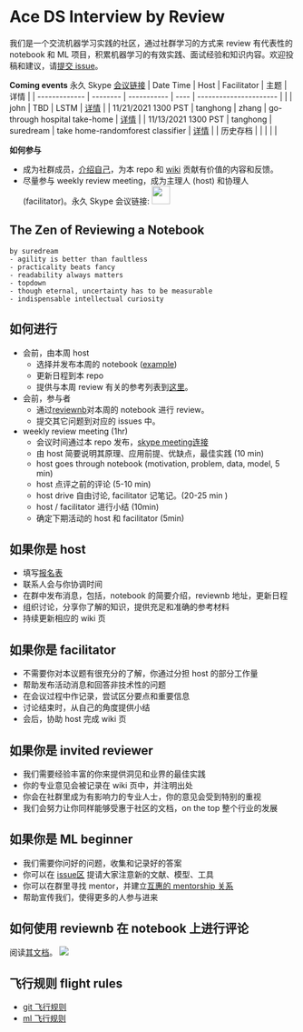 # Ace DS Interview by Review

我们是一个交流机器学习实践的社区，通过社群学习的方式来 review 有代表性的 notebook 和 ML 项目，积累机器学习的有效实践、面试经验和知识内容。欢迎投稿和建议，请[提交 issue](https://github.com/suredream/hack-your-ds-interview/issues)。

**Coming events** 永久 Skype [会议链接](https://join.skype.com/WzRQJuTDFrMe)
| Date Time     | Host     | Facilitator | 主题 | 详情                   |
| ------------- | -------- | ----------- | ---- | ---------------------- |
| | john | TBD | LSTM | [详情](../../issues/20) |
| 11/21/2021 1300 PST | tanghong | zhang   | go-through hospital take-home     | [详情](../../issues/1) |
| 11/13/2021 1300 PST | tanghong | suredream   | take home-randomforest classifier  | [详情](../../issues/2) |
| 历史存档 | | | | |

**如何参与**
- 成为社群成员，[介绍自己](https://github.com/suredream/hack-your-ds-interview/issues/3)，为本 repo 和 [wiki](https://github.com/suredream/hack-your-ds-interview/wiki) 贡献有价值的内容和反馈。
- 尽量参与 weekly review meeting，成为主理人 (host) 和协理人 (facilitator)。永久 Skype 会议链接: [<img src="img/skype-meeting.png" width="32" height="32">](https://join.skype.com/WzRQJuTDFrMe)

## The Zen of Reviewing a Notebook
```
by suredream
- agility is better than faultless
- practicality beats fancy
- readability always matters
- topdown
- though eternal, uncertainty has to be measurable
- indispensable intellectual curiosity
```

## 如何进行

- 会前，由本周 host
  * 选择并发布本周的 notebook ([example](https://app.reviewnb.com/suredream/hack-your-ds-interview/blob/main/notebook%2F001-titanic-random-forest-82-78.ipynb))
  * 更新日程到本 repo
  * 提供与本周 review 有关的参考列表到[这里](https://github.com/suredream/hack-your-ds-interview/issues)。
- 会前，参与者
  * 通过[reviewnb](https://app.reviewnb.com/suredream/hack-your-ds-interview/)对本周的 notebook 进行 review。
  * 提交其它问题到对应的 issues 中。
- weekly review meeting (1hr)
  * 会议时间通过本 repo 发布，[skype meeting连接](https://join.skype.com/WzRQJuTDFrMe) 
  * 由 host 简要说明其原理、应用前提、优缺点，最佳实践 (10 min)
  * host goes through notebook (motivation, problem, data, model, 5 min)
  * host 点评之前的评论 (5-10 min)
  * host drive 自由讨论, facilitator 记笔记。(20-25 min )
  * host / facilitator 进行小结 (10min)
  * 确定下期活动的 host 和 facilitator (5min)

## 如果你是 host
- 填写[报名表](https://github.com/suredream/hack-your-ds-interview/issues/3)
- 联系人会与你协调时间
- 在群中发布消息，包括，notebook 的简要介绍，reviewnb 地址，更新日程
- 组织讨论，分享你了解的知识，提供充足和准确的参考材料
- 持续更新相应的 wiki 页

## 如果你是 facilitator
- 不需要你对本议题有很充分的了解，你通过分担 host 的部分工作量
- 帮助发布活动消息和回答非技术性的问题
- 在会议过程中作记录，尝试区分要点和重要信息
- 讨论结束时，从自己的角度提供小结
- 会后，协助 host 完成 wiki 页

## 如果你是 invited reviewer
- 我们需要经验丰富的你来提供洞见和业界的最佳实践
- 你的专业意见会被记录在 wiki 页中，并注明出处
- 你会在社群里成为有影响力的专业人士，你的意见会受到特别的重视
- 我们会努力让你同样能够受惠于社区的文档，on the top 整个行业的发展

## 如果你是 ML beginner
- 我们需要你问好的问题，收集和记录好的答案
- 你可以在 [issue区](https://github.com/suredream/hack-your-ds-interview/issues) 提请大家注意新的文献、模型、工具
- 你可以在群里寻找 mentor，并建立[互惠的 mentorship 关系](../../issues/7)
- 帮助宣传我们，使得更多的人参与进来

## 如何使用 reviewnb 在 notebook 上进行评论

阅读[其文档](https://docs.reviewnb.com/)。
![](https://uploads-ssl.webflow.com/5ba4ebe021cb91ae35dbf88c/5c7d0095d99ee508018a9878_Screenshot%202019-03-04%20at%204.08.48%20PM.png)

## 飞行规则 flight rules
- [git 飞行规则](flight-rules/git-filght-rules.md)
- [ml 飞行规则](flight-rules/ml-flight-rules.md)


<!--
## Guidance
- [springboard: 109 Data Science Interview Questions and Answers](https://www.springboard.com/blog/data-science/data-science-interview-questions/)
- [10 Ways to Profit from Job Interview Services with No Coaching](https://careerdirectors.com/profit-job-interview-coaching-strategy-services/)


## Other resource
* Readlist
    * [**Precison and Recall**](https://en.wikipedia.org/wiki/Precision_and_recall)
    * [**Gradient Boosting from scratch**](https://medium.com/mlreview/gradient-boosting-from-scratch-1e317ae4587d)
    * [**So you built a Machine Learning model?(Bias and Varience)**](http://sourabhbajaj.com/blog/2017/03/16/so-you-built-a-machine-learning-model/)
    * [**Understanding LSTM Networks : part 1**](http://colah.github.io/posts/2015-08-Understanding-LSTMs/)
    * [**Understanding LSTM Networks : part 2**](https://arxiv.org/abs/1603.01354v5)
    * [**Choosing the Right Metric for Evaluating ML Models — Part 1(Regression)**](https://towardsdatascience.com/choosing-the-right-metric-for-machine-learning-models-part-1-a99d7d7414e4)
    * [**Choosing the Right Metric for Evaluating Machine Learning Models — Part 2(Classification)**](https://towardsdatascience.com/choosing-the-right-metric-for-evaluating-machine-learning-models-part-2-86d5649a5428)

* Statistics
  * [**1. Glossary of common Machine Learning, Statistics and Data Science terms**](https://www.analyticsvidhya.com/glossary-of-common-statistics-and-machine-learning-terms/)
  * [**2. Basics of Probability for Data Science explained with examples**](https://www.analyticsvidhya.com/blog/2017/02/basic-probability-data-science-with-examples/)
  * [**3. Bayesian Statistics explained to Beginners in Simple English**](https://www.analyticsvidhya.com/blog/2016/06/bayesian-statistics-beginners-simple-english/)
  * [**4. Comprehensive & Practical Inferential Statistics Guide for data science**](https://www.analyticsvidhya.com/blog/2017/01/comprehensive-practical-guide-inferential-statistics-data-science/)
  * [**5. Your Guide to Master Hypothesis Testing in Statistics**](https://www.analyticsvidhya.com/blog/2015/09/hypothesis-testing-explained/)
  * [**6. A Simple Introduction to ANOVA (with applications in Excel)**](https://www.analyticsvidhya.com/blog/2018/01/anova-analysis-of-variance/)
  * [**7. 40 questions on Statistics for data scientists & analysts - Part - 1**](https://www.analyticsvidhya.com/blog/2016/08/solutions-for-skilltest-in-statistics-revealed/)
  * [**8. 41 questions on Statistics for data scientists & analysts - Part - 2**](https://www.analyticsvidhya.com/blog/2017/05/41-questions-on-statisitics-data-scientists-analysts/)


## Presentations
- [How to Become a Data Scientist](http://www.slideshare.net/ryanorban/how-to-become-a-data-scientist)
- [Introduction to Data Science](http://www.slideshare.net/NikoVuokko/introduction-to-data-science-25391618)
- [Intro to Data Science for Enterprise Big Data](http://www.slideshare.net/pacoid/intro-to-data-science-for-enterprise-big-data)
- [How to Interview a Data Scientist](http://www.slideshare.net/dtunkelang/how-to-interview-a-data-scientist)
- [How to Share Data with a Statistician](https://github.com/jtleek/datasharing)
- [The Science of a Great Career in Data Science](http://www.slideshare.net/katemats/the-science-of-a-great-career-in-data-science)
- [What Does a Data Scientist Do?](http://www.slideshare.net/datasciencelondon/big-data-sorry-data-science-what-does-a-data-scientist-do)
- [Building Data Start-Ups: Fast, Big, and Focused](http://www.slideshare.net/medriscoll/driscoll-strata-buildingdatastartups25may2011clean)
- [How to win data science competitions with Deep Learning](http://www.slideshare.net/0xdata/how-to-win-data-science-competitions-with-deep-learning)
- [Full-Stack Data Scientist](https://www.slideshare.net/AlexeyGrigorev/fullstack-data-scientist)


-->

